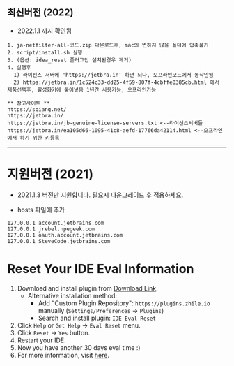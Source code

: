 ## 최신버전 (2022)
- 2022.1.1 까지 확인됨
```
1. ja-netfilter-all-코드.zip 다운로드후, mac의 변하지 않을 폴더에 압축풀기
2. script/install.sh 실행
3. (옵션: idea_reset 플러그인 설치된경우 제거)
4. 실행후
  1) 라이선스 서버에 'https://jetbra.in' 하면 되나, 오프라인모드에서 동작안됨
  2) https://jetbra.in/1c524c33-dd25-4f59-807f-4cbffe0385cb.html 에서 제품선택후, 활성화키에 붙어넣음 1년간 사용가능, 오프라인가능

** 참고사이트 **
https://sqiang.net/
https://jetbra.in/
https://jetbra.in/jb-genuine-license-servers.txt <--라이선스서버들
https://jetbra.in/ea105d66-1095-41c8-aefd-17766da42114.html <--오프라인에서 하기 위한 키등록
```

-----------

# 지원버전 (2021)
- 2021.1.3 버전만 지원합니다. 필요시 다운그레이드 후 적용하세요.

- hosts 파일에 추가
``` 
127.0.0.1 account.jetbrains.com
127.0.0.1 jrebel.npegeek.com
127.0.0.1 oauth.account.jetbrains.com
127.0.0.1 SteveCode.jetbrains.com
```

# Reset Your IDE Eval Information

1. Download and install plugin from [Download Link](https://plugins.zhile.io/files/ide-eval-resetter-2.3.5-c80a1d.zip).
    * Alternative installation method: 
        * Add "Custom Plugin Repository": `https://plugins.zhile.io` manually (`Settings/Preferences` -> `Plugins`)
        * Search and install plugin: `IDE Eval Reset`
2. Click `Help` or `Get Help` -> `Eval Reset` menu.
3. Click `Reset` -> `Yes` button.
4. Restart your IDE.
5. Now you have another 30 days eval time :)
6. For more information, visit [here](https://zhile.io/2020/11/18/jetbrains-eval-reset-da33a93d.html).

